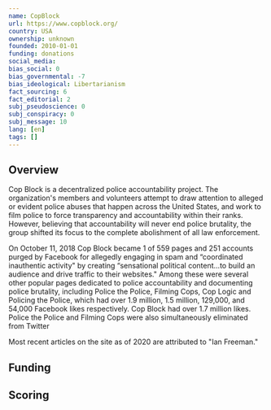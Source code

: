 ```yaml
---
name: CopBlock
url: https://www.copblock.org/
country: USA
ownership: unknown
founded: 2010-01-01
funding: donations
social_media:
bias_social: 0
bias_governmental: -7
bias_ideological: Libertarianism
fact_sourcing: 6
fact_editorial: 2
subj_pseudoscience: 0
subj_conspiracy: 0
subj_message: 10
lang: [en]
tags: []
---
```


## Overview
Cop Block is a decentralized police accountability project. The organization's members and volunteers attempt to draw attention to alleged or evident police abuses that happen across the United States, and work to film police to force transparency and accountability within their ranks. However, believing that accountability will never end police brutality, the group shifted its focus to the complete abolishment of all law enforcement.

On October 11, 2018 Cop Block became 1 of 559 pages and 251 accounts purged by Facebook for allegedly engaging in spam and “coordinated inauthentic activity" by creating “sensational political content...to build an audience and drive traffic to their websites." 
Among these were several other popular pages dedicated to police accountability and documenting police brutality, including Police the Police, Filming Cops, Cop Logic and Policing the Police, which had over 1.9 million, 1.5 million, 129,000, and 54,000 Facebook likes respectively. Cop Block had over 1.7 million likes. Police the Police and Filming Cops were also simultaneously eliminated from Twitter

Most recent articles on the site as of 2020 are attributed to "Ian Freeman."

## Funding

## Scoring
